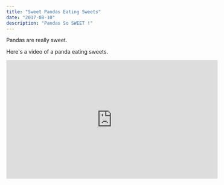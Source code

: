 ```yaml
---
title: "Sweet Pandas Eating Sweets"
date: "2017-08-10"
description: "Pandas So SWEET !"
---
```


Pandas are really sweet.

Here's a video of a panda eating sweets.

<iframe width="560" height="315" src="https://www.youtube.com/embed/4n0xNbfJLR8" frameborder="0" allowfullscreen></iframe>
